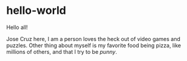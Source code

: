 # hello-world

Hello all!

Jose Cruz here, I am a person loves the heck out of video games and puzzles.
Other thing about myself is my favorite food being pizza, like millions of others, and that I try to be *punny*.
